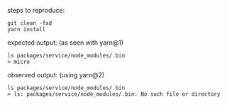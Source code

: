 steps to reproduce:
```
git clean -fxd
yarn install
```

expected output: (as seen with yarn@1)
```
ls packages/service/node_modules/.bin
> micro
```

observed output: (using yarn@2)
```
ls packages/service/node_modules/.bin
> ls: packages/service/node_modules/.bin: No such file or directory
```
